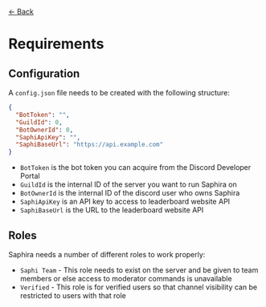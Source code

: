 ﻿[<- Back](../README.md)

# Requirements

## Configuration

A `config.json` file needs to be created with the following structure:

```json
{
  "BotToken": "",
  "GuildId": 0,
  "BotOwnerId": 0,
  "SaphiApiKey": "",
  "SaphiBaseUrl": "https://api.example.com"
}
```

- `BotToken` is the bot token you can acquire from the Discord Developer Portal
- `GuildId` is the internal ID of the server you want to run Saphira on
- `BotOwnerId` is the internal ID of the discord user who owns Saphira
- `SaphiApiKey` is an API key to access to leaderboard website API
- `SaphiBaseUrl` is the URL to the leaderboard website API

## Roles

Saphira needs a number of different roles to work properly:

- `Saphi Team` - This role needs to exist on the server and be given to team members or else access to moderator commands is unavailable
- `Verified` - This role is for verified users so that channel visibility can be restricted to users with that role
